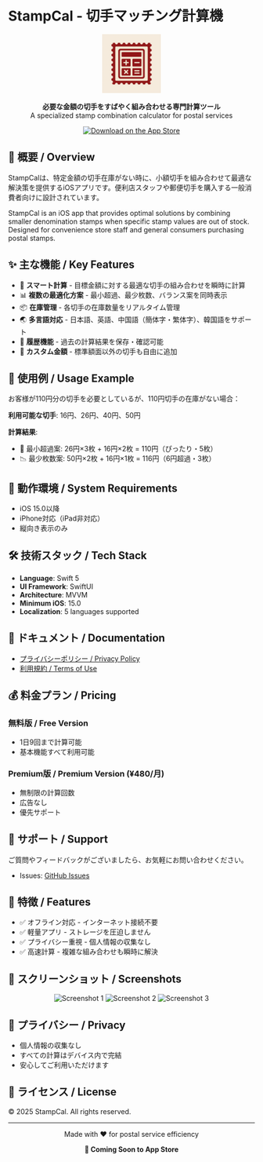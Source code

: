 # StampCal - 切手マッチング計算機

<p align="center">
  <img src="StampCal.png" alt="StampCal Icon" width="120" height="120">
</p>

<p align="center">
  <strong>必要な金額の切手をすばやく組み合わせる専門計算ツール</strong><br>
  A specialized stamp combination calculator for postal services
</p>

<p align="center">
  <a href="https://apps.apple.com/jp/app/%E5%88%87%E6%89%8B%E3%83%9E%E3%83%83%E3%83%81%E3%83%B3%E3%82%B0%E8%A8%88%E7%AE%97%E6%A9%9F-%E6%9C%80%E9%81%A9%E3%81%AA%E7%B5%84%E3%81%BF%E5%90%88%E3%82%8F%E3%81%9B%E3%82%92%E7%9E%AC%E6%99%82%E3%81%AB/id6751178996">
    <img src="https://developer.apple.com/assets/elements/badges/download-on-the-app-store.svg" alt="Download on the App Store" height="50">
  </a>
</p>

## 📱 概要 / Overview

StampCalは、特定金額の切手在庫がない時に、小額切手を組み合わせて最適な解決策を提供するiOSアプリです。便利店スタッフや郵便切手を購入する一般消費者向けに設計されています。

StampCal is an iOS app that provides optimal solutions by combining smaller denomination stamps when specific stamp values are out of stock. Designed for convenience store staff and general consumers purchasing postal stamps.

## ✨ 主な機能 / Key Features

- 🎯 **スマート計算** - 目標金額に対する最適な切手の組み合わせを瞬時に計算
- 📊 **複数の最適化方案** - 最小超過、最少枚数、バランス案を同時表示
- 📦 **在庫管理** - 各切手の在庫数量をリアルタイム管理
- 🌏 **多言語対応** - 日本語、英語、中国語（簡体字・繁体字）、韓国語をサポート
- 💾 **履歴機能** - 過去の計算結果を保存・確認可能
- 🎨 **カスタム金額** - 標準額面以外の切手も自由に追加

## 🚀 使用例 / Usage Example

お客様が110円分の切手を必要としているが、110円切手の在庫がない場合：

**利用可能な切手**: 16円、26円、40円、50円

**計算結果**:
- 🎯 最小超過案: 26円×3枚 + 16円×2枚 = 110円（ぴったり・5枚）
- 📉 最少枚数案: 50円×2枚 + 16円×1枚 = 116円（6円超過・3枚）

## 📲 動作環境 / System Requirements

- iOS 15.0以降
- iPhone対応（iPad非対応）
- 縦向き表示のみ

## 🛠 技術スタック / Tech Stack

- **Language**: Swift 5
- **UI Framework**: SwiftUI
- **Architecture**: MVVM
- **Minimum iOS**: 15.0
- **Localization**: 5 languages supported

## 📖 ドキュメント / Documentation

- [プライバシーポリシー / Privacy Policy](https://xjwhnxjwhn.github.io/StampCal/privacy-policy.html)
- [利用規約 / Terms of Use](https://xjwhnxjwhn.github.io/StampCal/terms-of-use.html)

## 💰 料金プラン / Pricing

### 無料版 / Free Version
- 1日9回まで計算可能
- 基本機能すべて利用可能

### Premium版 / Premium Version (¥480/月)
- 無制限の計算回数
- 広告なし
- 優先サポート

## 📧 サポート / Support

ご質問やフィードバックがございましたら、お気軽にお問い合わせください。

- Issues: [GitHub Issues](https://github.com/xjwhnxjwhn/StampCal/issues)

## 🌟 特徴 / Features

- ✅ オフライン対応 - インターネット接続不要
- ✅ 軽量アプリ - ストレージを圧迫しません
- ✅ プライバシー重視 - 個人情報の収集なし
- ✅ 高速計算 - 複雑な組み合わせも瞬時に解決

## 📱 スクリーンショット / Screenshots

<p align="center">
  <img src="日1.png" width="250" alt="Screenshot 1">
  <img src="日2.png" width="250" alt="Screenshot 2">
  <img src="日3.png" width="250" alt="Screenshot 3">
</p>

## 🔐 プライバシー / Privacy

- 個人情報の収集なし
- すべての計算はデバイス内で完結
- 安心してご利用いただけます

## 📄 ライセンス / License

© 2025 StampCal. All rights reserved.

---

<p align="center">
  Made with ❤️ for postal service efficiency
</p>

<p align="center">
  <strong>🚀 Coming Soon to App Store</strong>
</p>

